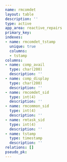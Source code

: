 ```yaml
---
name: rmcomdet
layout: table
description: ''
type: active
app_area: reactive_repairs
primary_key: 
indexes:
- name: rmcomdet_tstamp
  unique: true
  columns:
  - tstamp
columns:
- name: comp_avail
  type: char(200)
  description: ''
- name: comp_display
  type: char(200)
  description: ''
- name: rmcomdet_sid
  type: int(4)
  description: ''
- name: rmcommon_sid
  type: int(4)
  description: ''
- name: rmtask_sid
  type: int(4)
  description: ''
- name: tstamp
  type: timestamp
  description: ''
relations: []
pseudo_pk: 
---
```


